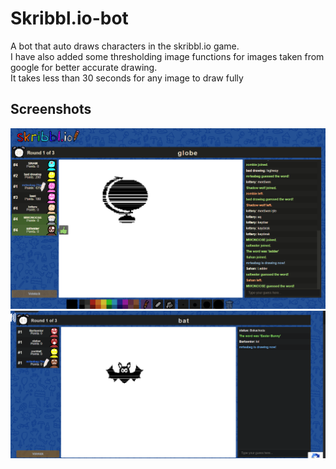 # Skribbl.io-bot
A bot that auto draws characters in the skribbl.io game.  
I have also added some thresholding image functions for images taken from google for better accurate drawing.  
It takes less than 30 seconds for any image to draw fully

## Screenshots
![alt text](https://github.com/keshav99/Scribbl.it-bot/blob/master/Screenshot1.png)
![alt text](https://github.com/keshav99/Scribbl.it-bot/blob/master/Screenshot2.png)


